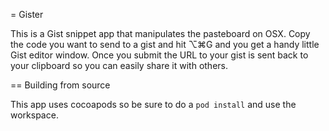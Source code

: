 = Gister

This is a Gist snippet app that manipulates the pasteboard on OSX. Copy the code you want to send to a gist and hit ⌥⌘G and you get a handy little Gist editor window. Once you submit the URL to your gist is sent back to your clipboard so you can easily share it with others.

== Building from source

This app uses cocoapods so be sure to do a `pod install` and use the workspace.
